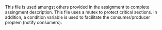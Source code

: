 This file is used amungst others provided in the assignment to complete assingment description. This file uses a mutex to protect critical sections.
In addition, a condition variable is used to facilitate the consumer/producer proplem (notify consumers).
